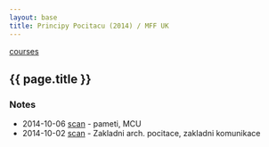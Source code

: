 ```yaml
---
layout: base
title: Principy Pocitacu (2014) / MFF UK
---
```


[courses](.)

## {{ page.title }}

### Notes

* 2014-10-06 [scan](http://notes.drive.ondrejsika.com/mff/2014/principy-pocitacu/2014-10-06.pdf) - pameti, MCU
* 2014-10-02 [scan](http://notes.drive.ondrejsika.com/mff/2014/principy-pocitacu/2014-10-02.pdf) - Zakladni arch. pocitace, zakladni komunikace

